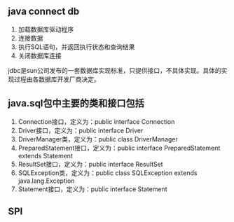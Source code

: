 
## java connect db

1.	加载数据库驱动程序
2.	连接数据
3.	执行SQL语句，并返回执行状态和查询结果
4.	关闭数据库连接


jdbc是sun公司发布的一套数据库实现标准，只提供接口，不具体实现。具体的实现过程由各数据库开发厂商决定。

## java.sql包中主要的类和接口包括
1.	Connection接口，定义为：public interface Connection
2.	Driver接口，定义为：public interface Driver
3.	DriverManager类，定义为：public class DriverManager
4.	PreparedStatement接口，定义为：public interface PreparedStatement extends Statement
5.	ResultSet接口，定义为：public interface ResultSet
6.	SQLException类，定义为：public class SQLException extends java.lang.Exception
7.	Statement接口，定义为：public interface Statement

## SPI